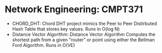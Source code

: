 # Network Engineering: CMPT371

* CHORD_DHT: Chord DHT project mimics the Peer to Peer Distirbuted Hash Table that stores key values.
Runs in O(log N)
* Distance Vector Algorithm: Distance Vector Algorithm Computes the shortest path from a given "router" or point using either the Bellman Ford Algorithm.
Runs in O(VE)

    


